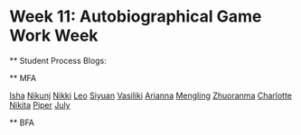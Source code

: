 
# Week 11: Autobiographical Game Work Week

** Student Process Blogs:


** MFA 

[Isha](https://ccportfolio-isha.glitch.me/p7-part1.html)
[Nikunj](https://cclab-nik.glitch.me/p7.html)
[Nikki](https://nikki-damianou-cc-lab-chile-picante.glitch.me/p7.html)
[Leo](https://cclab-portfolio-leo.glitch.me/p7.html)
[Siyuan](https://cclab-portfolio-siyuan-fu.glitch.me/p7.html)
[Vasiliki](https://vasiliki-critical-computation-2022.glitch.me/p7.html)
[Arianna](https://arianna-locatelli-cc-class-portfolio.glitch.me/p7.html)
[Mengling](https://mengying-luo-cclab.glitch.me/p7.html)
[Zhuoranma](https://cclab-portfolio-zhuoranma.glitch.me/p7.html)
[Charlotte](https://charlotte-rogers-ccport.glitch.me/narrativegame.html)
[Nikita](https://nikita-shtarkman-cc-lab.glitch.me/p7.html)
[Piper](https://cclab-portfolio-piperwu.glitch.me/p7.html)
[July](https://cclab-portfolio-zhouyu.glitch.me/p7.html)



** BFA




